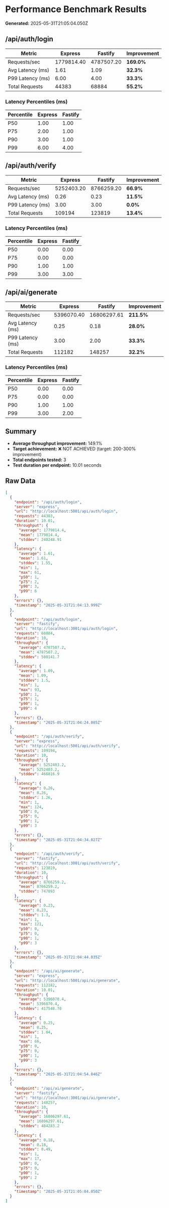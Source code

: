 # Performance Benchmark Results

**Generated:** 2025-05-31T21:05:04.050Z

## /api/auth/login

| Metric | Express | Fastify | Improvement |
|--------|---------|---------|-------------|
| Requests/sec | 1779814.40 | 4787507.20 | **169.0%** |
| Avg Latency (ms) | 1.61 | 1.09 | **32.3%** |
| P99 Latency (ms) | 6.00 | 4.00 | **33.3%** |
| Total Requests | 44383 | 68884 | **55.2%** |

### Latency Percentiles (ms)

| Percentile | Express | Fastify |
|------------|---------|--------|
| P50 | 1.00 | 1.00 |
| P75 | 2.00 | 1.00 |
| P90 | 3.00 | 1.00 |
| P99 | 6.00 | 4.00 |

## /api/auth/verify

| Metric | Express | Fastify | Improvement |
|--------|---------|---------|-------------|
| Requests/sec | 5252403.20 | 8766259.20 | **66.9%** |
| Avg Latency (ms) | 0.26 | 0.23 | **11.5%** |
| P99 Latency (ms) | 3.00 | 3.00 | **0.0%** |
| Total Requests | 109194 | 123819 | **13.4%** |

### Latency Percentiles (ms)

| Percentile | Express | Fastify |
|------------|---------|--------|
| P50 | 0.00 | 0.00 |
| P75 | 0.00 | 0.00 |
| P90 | 1.00 | 1.00 |
| P99 | 3.00 | 3.00 |

## /api/ai/generate

| Metric | Express | Fastify | Improvement |
|--------|---------|---------|-------------|
| Requests/sec | 5396070.40 | 16806297.61 | **211.5%** |
| Avg Latency (ms) | 0.25 | 0.18 | **28.0%** |
| P99 Latency (ms) | 3.00 | 2.00 | **33.3%** |
| Total Requests | 112182 | 148257 | **32.2%** |

### Latency Percentiles (ms)

| Percentile | Express | Fastify |
|------------|---------|--------|
| P50 | 0.00 | 0.00 |
| P75 | 0.00 | 0.00 |
| P90 | 1.00 | 1.00 |
| P99 | 3.00 | 2.00 |

## Summary

- **Average throughput improvement:** 149.1%
- **Target achievement:** ❌ NOT ACHIEVED (target: 200-300% improvement)
- **Total endpoints tested:** 3
- **Test duration per endpoint:** 10.01 seconds

## Raw Data

```json
[
  {
    "endpoint": "/api/auth/login",
    "server": "express",
    "url": "http://localhost:5001/api/auth/login",
    "requests": 44383,
    "duration": 10.01,
    "throughput": {
      "average": 1779814.4,
      "mean": 1779814.4,
      "stddev": 240248.91
    },
    "latency": {
      "average": 1.61,
      "mean": 1.61,
      "stddev": 1.55,
      "min": 1,
      "max": 61,
      "p50": 1,
      "p75": 2,
      "p90": 3,
      "p99": 6
    },
    "errors": {},
    "timestamp": "2025-05-31T21:04:13.999Z"
  },
  {
    "endpoint": "/api/auth/login",
    "server": "fastify",
    "url": "http://localhost:3001/api/auth/login",
    "requests": 68884,
    "duration": 10,
    "throughput": {
      "average": 4787507.2,
      "mean": 4787507.2,
      "stddev": 580141.7
    },
    "latency": {
      "average": 1.09,
      "mean": 1.09,
      "stddev": 1.5,
      "min": 1,
      "max": 93,
      "p50": 1,
      "p75": 1,
      "p90": 1,
      "p99": 4
    },
    "errors": {},
    "timestamp": "2025-05-31T21:04:24.005Z"
  },
  {
    "endpoint": "/api/auth/verify",
    "server": "express",
    "url": "http://localhost:5001/api/auth/verify",
    "requests": 109194,
    "duration": 10,
    "throughput": {
      "average": 5252403.2,
      "mean": 5252403.2,
      "stddev": 466816.9
    },
    "latency": {
      "average": 0.26,
      "mean": 0.26,
      "stddev": 1.26,
      "min": 1,
      "max": 124,
      "p50": 0,
      "p75": 0,
      "p90": 1,
      "p99": 3
    },
    "errors": {},
    "timestamp": "2025-05-31T21:04:34.027Z"
  },
  {
    "endpoint": "/api/auth/verify",
    "server": "fastify",
    "url": "http://localhost:3001/api/auth/verify",
    "requests": 123819,
    "duration": 10,
    "throughput": {
      "average": 8766259.2,
      "mean": 8766259.2,
      "stddev": 747093
    },
    "latency": {
      "average": 0.23,
      "mean": 0.23,
      "stddev": 1.3,
      "min": 1,
      "max": 121,
      "p50": 0,
      "p75": 0,
      "p90": 1,
      "p99": 3
    },
    "errors": {},
    "timestamp": "2025-05-31T21:04:44.035Z"
  },
  {
    "endpoint": "/api/ai/generate",
    "server": "express",
    "url": "http://localhost:5001/api/ai/generate",
    "requests": 112182,
    "duration": 10.01,
    "throughput": {
      "average": 5396070.4,
      "mean": 5396070.4,
      "stddev": 417548.78
    },
    "latency": {
      "average": 0.25,
      "mean": 0.25,
      "stddev": 1.04,
      "min": 1,
      "max": 66,
      "p50": 0,
      "p75": 0,
      "p90": 1,
      "p99": 3
    },
    "errors": {},
    "timestamp": "2025-05-31T21:04:54.046Z"
  },
  {
    "endpoint": "/api/ai/generate",
    "server": "fastify",
    "url": "http://localhost:3001/api/ai/generate",
    "requests": 148257,
    "duration": 10,
    "throughput": {
      "average": 16806297.61,
      "mean": 16806297.61,
      "stddev": 484283.2
    },
    "latency": {
      "average": 0.18,
      "mean": 0.18,
      "stddev": 0.49,
      "min": 1,
      "max": 17,
      "p50": 0,
      "p75": 0,
      "p90": 1,
      "p99": 2
    },
    "errors": {},
    "timestamp": "2025-05-31T21:05:04.050Z"
  }
]
```
